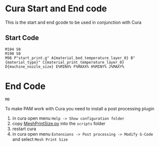 # Cura Start and End code

This is the start and end gcode to be used in conjunction with Cura

## Start Code

```
M104 S0
M190 S0
M98 P"start_print.g" A{material_bed_temperature_layer_0} B"{material_type}" C{material_print_temperature_layer_0} D{machine_nozzle_size} E%MINX% F%MAXX% H%MINY% J%MAXY%
```

# End Code

```
M0
```

To make PAM work with Cura you need to install a post processing plugin

1. in cura open menu ```Help -> Show configuration folder```
2. copy [MeshPrintSize.py](/MeshPrintSize.py) into the ```scripts``` folder
3. restart cura
4. in cura open menu ```Extensions -> Post processing -> Modify G-Code``` and select ```Mesh Print Size```